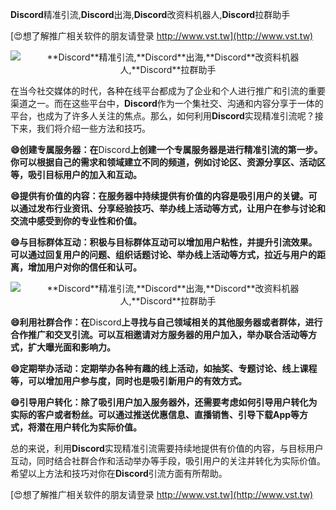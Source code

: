 **Discord**精准引流,**Discord**出海,**Discord**改资料机器人,**Discord**拉群助手

[😍想了解推广相关软件的朋友请登录 http://www.vst.tw](http://www.vst.tw)

 <center><img src="https://vst.tw/MP4/tuiguang/png/0.png" alt="**Discord**精准引流,**Discord**出海,**Discord**改资料机器人,**Discord**拉群助手"></center>

在当今社交媒体的时代，各种在线平台都成为了企业和个人进行推广和引流的重要渠道之一。而在这些平台中，**Discord**作为一个集社交、沟通和内容分享于一体的平台，也成为了许多人关注的焦点。那么，如何利用**Discord**实现精准引流呢？接下来，我们将介绍一些方法和技巧。

**😄创建专属服务器：在**Discord**上创建一个专属服务器是进行精准引流的第一步。你可以根据自己的需求和领域建立不同的频道，例如讨论区、资源分享区、活动区等，吸引目标用户的加入和互动。**

**😄提供有价值的内容：在服务器中持续提供有价值的内容是吸引用户的关键。可以通过发布行业资讯、分享经验技巧、举办线上活动等方式，让用户在参与讨论和交流中感受到你的专业性和价值。**

**😄与目标群体互动：积极与目标群体互动可以增加用户粘性，并提升引流效果。可以通过回复用户的问题、组织话题讨论、举办线上活动等方式，拉近与用户的距离，增加用户对你的信任和认可。**

 <center><img src="https://vst.tw/MP4/tuiguang/png/8.png" alt="**Discord**精准引流,**Discord**出海,**Discord**改资料机器人,**Discord**拉群助手"></center>

**😄利用社群合作：在**Discord**上寻找与自己领域相关的其他服务器或者群体，进行合作推广和交叉引流。可以互相邀请对方服务器的用户加入，举办联合活动等方式，扩大曝光面和影响力。**

**😄定期举办活动：定期举办各种有趣的线上活动，如抽奖、专题讨论、线上课程等，可以增加用户参与度，同时也是吸引新用户的有效方式。**

**😄引导用户转化：除了吸引用户加入服务器外，还需要考虑如何引导用户转化为实际的客户或者粉丝。可以通过推送优惠信息、直播销售、引导下载App等方式，将潜在用户转化为实际价值。**

总的来说，利用**Discord**实现精准引流需要持续地提供有价值的内容，与目标用户互动，同时结合社群合作和活动举办等手段，吸引用户的关注并转化为实际价值。希望以上方法和技巧对你在**Discord**引流方面有所帮助。

[😍想了解推广相关软件的朋友请登录 http://www.vst.tw](http://www.vst.tw)



